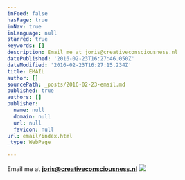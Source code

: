 ```yaml
---
inFeed: false
hasPage: true
inNav: true
inLanguage: null
starred: true
keywords: []
description: Email me at joris@creativeconsciousness.nl
datePublished: '2016-02-23T16:27:46.050Z'
dateModified: '2016-02-23T16:27:15.234Z'
title: EMAIL
author: []
sourcePath: _posts/2016-02-23-email.md
published: true
authors: []
publisher:
  name: null
  domain: null
  url: null
  favicon: null
url: email/index.html
_type: WebPage

---
```

Email me at [**joris@creativeconsciousness.nl**][0]
![](https://the-grid-user-content.s3-us-west-2.amazonaws.com/8f9b844c-5acb-41fc-883c-1da006e6d08e.jpg)

[0]: joris@creativeconsciousness.nl